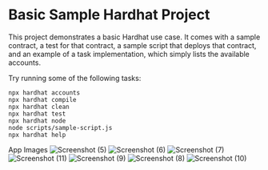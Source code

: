 # Basic Sample Hardhat Project

This project demonstrates a basic Hardhat use case. It comes with a sample contract, a test for that contract, a sample script that deploys that contract, and an example of a task implementation, which simply lists the available accounts.

Try running some of the following tasks:

```shell
npx hardhat accounts
npx hardhat compile
npx hardhat clean
npx hardhat test
npx hardhat node
node scripts/sample-script.js
npx hardhat help
```


App Images
![Screenshot (5)](https://user-images.githubusercontent.com/57187039/139571849-46f43550-85f1-4523-8c7a-c94d156c7596.png)
![Screenshot (6)](https://user-images.githubusercontent.com/57187039/139571854-c8a9d1e2-0122-4e35-b488-6f6adcbd6590.png)
![Screenshot (7)](https://user-images.githubusercontent.com/57187039/139571855-35b38dea-12e0-4756-a425-ea04bf526683.png)
![Screenshot (11)](https://user-images.githubusercontent.com/57187039/139571856-dc0dc756-f476-4f5a-8d43-6cb98b14af2a.png)
![Screenshot (9)](https://user-images.githubusercontent.com/57187039/139571897-21bf972a-a3d6-4989-91f5-54c11bd95c70.png)
![Screenshot (8)](https://user-images.githubusercontent.com/57187039/139571900-5c50846e-5492-4b9c-b9dc-2372dea6c9f0.png)
![Screenshot (10)](https://user-images.githubusercontent.com/57187039/139571905-ed804ecd-f018-40af-96e1-4bceead119ad.png)
